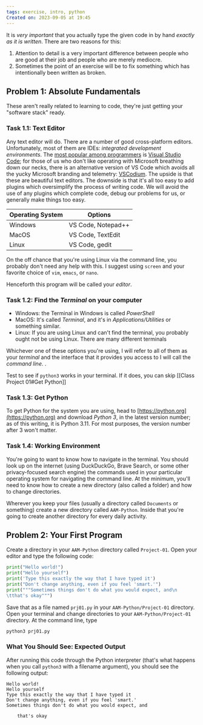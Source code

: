 ```yaml
---
tags: exercise, intro, python
Created on: 2023-09-05 at 19:45
---
```

It is *very important* that you actually type the given code in by hand *exactly as it is written*. There are two reasons for this:
1. Attention to detail is a very important difference between people who are good at their job and people who are merely mediocre.
2. Sometimes the point of an exercise will be to fix something which has intentionally been written as broken.

## Problem 1: Absolute Fundamentals
These aren't really related to learning to code, they're just getting your "software stack" ready.

### Task 1.1: Text Editor
Any text editor will do. There are a number of good cross-platform editors. Unfortunately, most of them are IDEs: *integrated development environments*. The [most popular among programmers](https://survey.stackoverflow.co/2023/#section-most-popular-technologies-integrated-development-environment) is [Visual Studio Code](https://github.com/microsoft/vscode); for those of us who don't like operating with Microsoft breathing down our necks, there is an alternative version of VS Code which avoids all the yucky Microsoft branding and telemetry: [VSCodium](https://vscodium.com/). The upside is that these are beautiful text editors. The downside is that it's all too easy to add plugins which oversimplify the process of writing code. We will avoid the use of any plugins which complete code, debug our problems for us, or generally make things too easy.

| Operating System     | Options                   |
| -------------------- | ------------------------- |
| Windows              | VS Code, Notepad++        |
| MacOS                | VS Code, TextEdit         |
| Linux                | VS Code, gedit            |

On the off chance that you're using Linux via the command line, you probably don't need any help with this. I suggest using `screen` and your favorite choice of `vim`, `emacs`, or `nano`.

Henceforth this program will be called your *editor*.

### Task 1.2: Find the *Terminal* on your computer
- Windows: the Terminal in Windows is called *PowerShell*
- MacOS: It's called *Terminal*, and it's in *Applications/Utilities* or something similar.
- Linux: If you are using Linux and can't find the terminal, you probably ought not be using Linux. There are many different terminals

Whichever one of these options you're using, I will refer to all of them as your *terminal* and the interface that it provides you access to I will call the *command line*. .

Test to see if `python3` works in your terminal. If it does, you can skip [[Class Project 01#Get Python]]

### Task 1.3: Get Python
To get Python for the system you are using, head to [https://python.org](https://python.org) and download *Python 3*, in the latest version number; as of this writing, it is Python 3.11. For most purposes, the version number after 3 won't matter.

### Task 1.4: Working Environment
You're going to want to know how to navigate in the terminal. You should look up on the internet (using DuckDuckGo, Brave Search, or some other privacy-focused search engine) the commands used in your particular operating system for navigating the command line. At the minimum, you'll need to know how to create a new directory (also called a folder) and how to change directories.

Wherever you keep your files (usually a directory called `Documents` or something) create a new directory called `AAM-Python`. Inside that you're going to create another directory for every daily activity.

## Problem 2: Your First Program
Create a directory in your `AAM-Python` directory called `Project-01`. Open your editor and type the following code:
```python
print("Hello world!")
print("Hello yourself")
print('Type this exactly the way that I have typed it')
print("Don't change anything, even if you feel 'smart.'")
print("""Sometimes things don't do what you would expect, and\n
\tthat's okay""")
```

Save that as a file named `prj01.py` in your `AAM-Python/Project-01` directory. Open your terminal and change directories to your `AAM-Python/Project-01` directory. At the command line, type
```bash
python3 prj01.py
```

### What You Should See: Expected Output
After running this code through the Python interpreter (that's what happens when you call `python3` with a filename argument), you should see the following output:

```
Hello world!
Hello yourself
Type this exactly the way that I have typed it
Don't change anything, even if you feel 'smart.'
Sometimes things don't do what you would expect, and

	that's okay
```